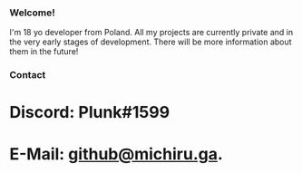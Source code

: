 ### Welcome!
I'm 18 yo developer from Poland.
All my projects are currently private and in the very early stages of development. There will be more information about them in the future!

### Contact
# Discord: Plunk#1599
# E-Mail: github@michiru.ga.
